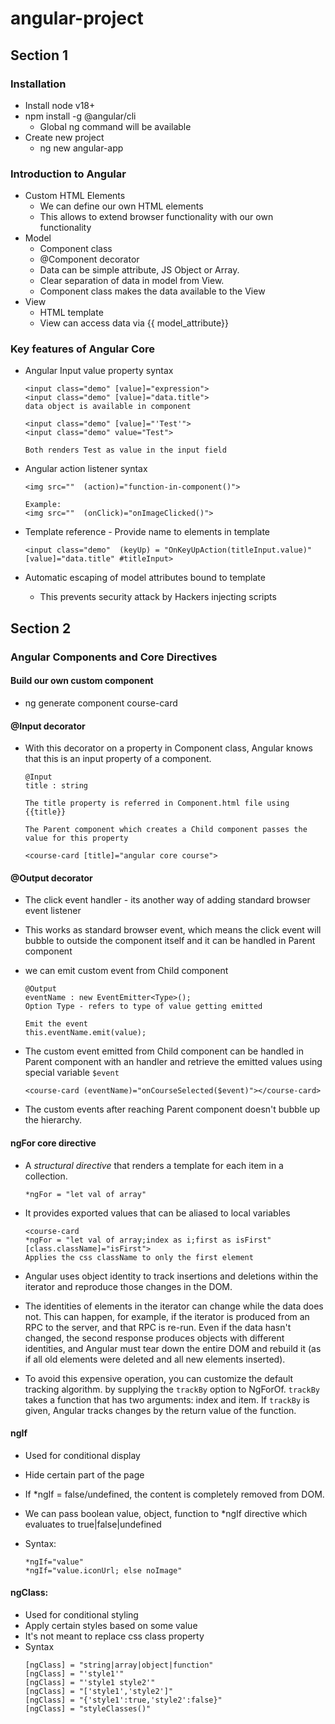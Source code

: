 # angular-project
## Section 1
### Installation
- Install node v18+
- npm install -g @angular/cli
    - Global ng command will be available
- Create new project
    - ng new angular-app

### Introduction to Angular
- Custom HTML Elements
    - We can define our own HTML elements
    - This allows to extend browser functionality with our own functionality
- Model
    - Component class
    - @Component decorator
    - Data can be simple attribute, JS Object or Array.
    - Clear separation of data in model from View.
    - Component class makes the data available to the View
- View
    - HTML template
    - View can access data via {{ model_attribute}}

### Key features of Angular Core
- Angular Input value property syntax
    ````
    <input class="demo" [value]="expression">
    <input class="demo" [value]="data.title">
    data object is available in component

    <input class="demo" [value]="'Test'">
    <input class="demo" value="Test">

    Both renders Test as value in the input field
    ````

- Angular action listener syntax
    ````
    <img src=""  (action)="function-in-component()">

    Example:
    <img src=""  (onClick)="onImageClicked()">
    ````
- Template reference - Provide name to elements in template
    ````
    <input class="demo"  (keyUp) = "OnKeyUpAction(titleInput.value)" [value]="data.title" #titleInput>
    ````

- Automatic escaping of model attributes bound to template
    - This prevents security attack by Hackers injecting scripts

    
## Section 2
### Angular Components and Core Directives
#### Build our own custom component
- ng generate component course-card

#### @Input decorator
- With this decorator on a property in Component class, Angular knows that this is an input property of a component.
    ````
    @Input
    title : string

    The title property is referred in Component.html file using {{title}}

    The Parent component which creates a Child component passes the value for this property

    <course-card [title]="angular core course">
    ````

#### @Output decorator
- The click event handler - its another way of adding standard browser event listener
- This works as standard browser event, which means the click event will bubble to outside the component itself and it can be handled in Parent component
- we can emit custom event from Child component
    ````
    @Output
    eventName : new EventEmitter<Type>();
    Option Type - refers to type of value getting emitted
    
    Emit the event
    this.eventName.emit(value);
    ````

- The custom event emitted from Child component can be handled in Parent component with an handler and retrieve the emitted values using special variable `$event`
    ````
    <course-card (eventName)="onCourseSelected($event)"></course-card>
    ````

- The custom events after reaching Parent component doesn't bubble up the hierarchy.

#### ngFor core directive
- A _structural directive_ that renders a template for each item in a collection.
    ````
    *ngFor = "let val of array"
    ````
- It provides exported values that can be aliased to local variables
    ````
    <course-card
    *ngFor = "let val of array;index as i;first as isFirst"
    [class.className]="isFirst">
    Applies the css className to only the first element
    ````

- Angular uses object identity to track insertions and deletions within the iterator and reproduce those changes in the DOM.
- The identities of elements in the iterator can change while the data does not. This can happen, for example, if the iterator is produced from an RPC to the server, and that RPC is re-run. Even if the data hasn't changed, the second response produces objects with different identities, and Angular must tear down the entire DOM and rebuild it (as if all old elements were deleted and all new elements inserted).

- To avoid this expensive operation, you can customize the default tracking algorithm. by supplying the `trackBy` option to NgForOf. `trackBy` takes a function that has two arguments: index and item. If `trackBy` is given, Angular tracks changes by the return value of the function.

#### ngIf
-   Used for conditional display 
-   Hide certain part of the page
-   If *ngIf = false/undefined, the content is completely removed from DOM.
-   We can pass boolean value, object, function to *ngIf directive which evaluates to true|false|undefined

-   Syntax:
    ````
    *ngIf="value"
    *ngIf="value.iconUrl; else noImage"
    ````

#### ngClass:
-   Used for conditional styling
-   Apply certain styles based on some value
-   It's not meant to replace css class property
-   Syntax
    ````
    [ngClass] = "string|array|object|function"
    [ngClass] = "'style1'"
    [ngClass] = "'style1 style2'"
    [ngClass] = "['style1','style2']"
    [ngClass] = "{'style1':true,'style2':false}"
    [ngClass] = "styleClasses()"
    ````